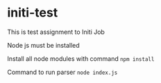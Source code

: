 # initi-test
This is test assignment to Initi Job

Node js must be installed

Install all node modules with command
`npm install`

Command to run parser
`node index.js`
